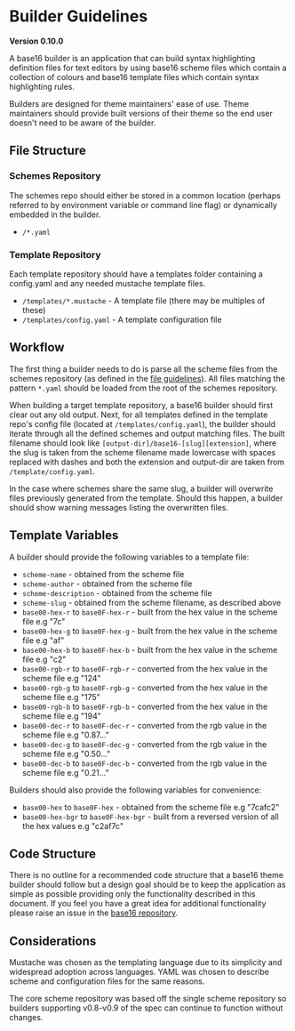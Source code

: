 # Builder Guidelines
**Version 0.10.0**

A base16 builder is an application that can build syntax highlighting definition files for text editors by using base16 scheme files which contain a collection of colours and base16 template files which contain syntax highlighting rules.

Builders are designed for theme maintainers' ease of use. Theme maintainers should provide built versions of their theme so the end user doesn't need to be aware of the builder.

## File Structure

### Schemes Repository

The schemes repo should either be stored in a common location (perhaps referred to by environment variable or command line flag) or dynamically embedded in the builder.

- `/*.yaml`

### Template Repository

Each template repository should have a templates folder containing a config.yaml and any needed mustache template files.

- `/templates/*.mustache` - A template file (there may be multiples of these)
- `/templates/config.yaml` - A template configuration file

## Workflow
The first thing a builder needs to do is parse all the scheme files from the schemes repository (as defined in the [file guidelines](https://github.com/chriskempson/base16/blob/master/file.md)). All files matching the pattern `*.yaml` should be loaded from the root of the schemes repository.

When building a target template repository, a base16 builder should first clear out any old output. Next, for all templates defined in the template repo's config file (located at `/templates/config.yaml`), the builder should iterate through all the defined schemes and output matching files. The built filename should look like `[output-dir]/base16-[slug][extension]`, where the slug is taken from the scheme filename made lowercase with spaces replaced with dashes and both the extension and output-dir are taken from `/template/config.yaml`.

In the case where schemes share the same slug, a builder will overwrite files previously generated from the template. Should this happen, a builder should show warning messages listing the overwritten files.

## Template Variables
A builder should provide the following variables to a template file:

- `scheme-name` - obtained from the scheme file
- `scheme-author` - obtained from the scheme file
- `scheme-description` - obtained from the scheme file
- `scheme-slug` - obtained from the scheme filename, as described above
- `base00-hex-r` to `base0F-hex-r` - built from the hex value in the scheme file e.g "7c"
- `base00-hex-g` to `base0F-hex-g` - built from the hex value in the scheme file e.g "af"
- `base00-hex-b` to `base0F-hex-b` - built from the hex value in the scheme file e.g "c2"
- `base00-rgb-r` to `base0F-rgb-r` - converted from the hex value in the scheme file e.g "124"
- `base00-rgb-g` to `base0F-rgb-g` - converted from the hex value in the scheme file e.g "175"
- `base00-rgb-b` to `base0F-rgb-b` - converted from the hex value in the scheme file e.g "194"
- `base00-dec-r` to `base0F-dec-r` - converted from the rgb value in the scheme file e.g "0.87..."
- `base00-dec-g` to `base0F-dec-g` - converted from the rgb value in the scheme file e.g "0.50..."
- `base00-dec-b` to `base0F-dec-b` - converted from the rgb value in the scheme file e.g "0.21..."

Builders should also provide the following variables for convenience:

- `base00-hex` to `base0F-hex` - obtained from the scheme file e.g "7cafc2"
- `base00-hex-bgr` to `base0F-hex-bgr` - built from a reversed version of all the hex values e.g "c2af7c"

## Code Structure
There is no outline for a recommended code structure that a base16 theme builder should follow but a design goal should be to keep the application as simple as possible providing only the functionality described in this document. If you feel you have a great idea for additional functionality please raise an issue in the [base16 repository](https://github.com/chriskempson/base16).

## Considerations
Mustache was chosen as the templating language due to its simplicity and widespread adoption across languages. YAML was chosen to describe scheme and configuration files for the same reasons.

The core scheme repository was based off the single scheme repository so builders supporting v0.8-v0.9 of the spec can continue to function without changes.
